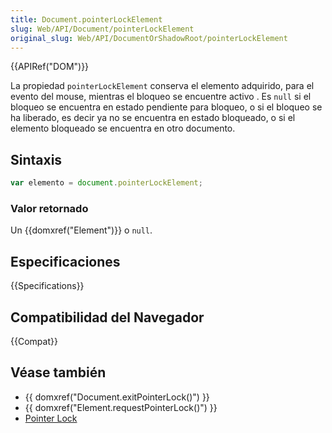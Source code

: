 ```yaml
---
title: Document.pointerLockElement
slug: Web/API/Document/pointerLockElement
original_slug: Web/API/DocumentOrShadowRoot/pointerLockElement
---
```


{{APIRef("DOM")}}

La propiedad `pointerLockElement` conserva el elemento adquirido, para el evento del mouse, mientras el bloqueo se encuentre activo . Es `null` si el bloqueo se encuentra en estado pendiente para bloqueo, o si el bloqueo se ha liberado, es decir ya no se encuentra en estado bloqueado, o si el elemento bloqueado se encuentra en otro documento.

## Sintaxis

```js
var elemento = document.pointerLockElement;
```

### Valor retornado

Un {{domxref("Element")}} o `null`.

## Especificaciones

{{Specifications}}

## Compatibilidad del Navegador

{{Compat}}

## Véase también

- {{ domxref("Document.exitPointerLock()") }}
- {{ domxref("Element.requestPointerLock()") }}
- [Pointer Lock](/es/docs/WebAPI/Pointer_Lock)
